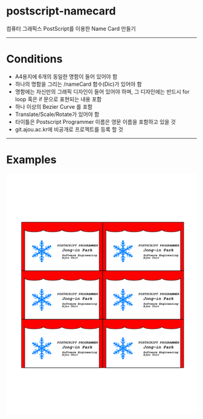 # postscript-namecard

컴퓨터 그래픽스 PostScript를 이용한 Name Card 만들기

---------------------------------------
# Conditions

* A4용지에 6개의 동일한 명함이 들어 있어야 함
* 하나의 명함을 그리는 /nameCard  함수(Dic)가 있어야 함
* 명함에는 자신만의 그래픽 디자인이 들어 있어야 하며, 그 디자인에는 반드시 for loop 혹은 if 문으로 표현되는 내용 포함
* 하나 이상의 Bezier Curve 를 포함
* Translate/Scale/Rotate가 있어야 함
* 타이틀은 Postscript Programmer 이름은 영문 이름을 포함하고 있을 것
* git.ajou.ac.kr에 비공개로 프로젝트를 등록 할 것

---------------------------------------
# Examples

![Example](https://raw.githubusercontent.com/SiverPineValley/postscript-namecard/master/example.PNG)
